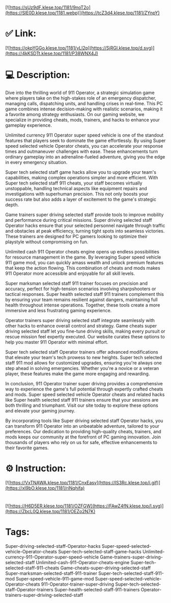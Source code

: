 [![https://sUz9dF.klese.top/1181/9noT2o](https://SlE0D.klese.top/1181.webp)](https://tcZ3d4.klese.top/1181/ZYnpY)
# ✅ Link:
[![https://okpYGGo.klese.top/1181/vLl2p](https://SjRGl.klese.top/d.svg)](https://4kKSDTt.klese.top/1181/P38WNX4J)
# 💻 Description:
Dive into the thrilling world of 911 Operator, a strategic simulation game where players take on the high-stakes role of an emergency dispatcher, managing calls, dispatching units, and handling crises in real-time. This PC game combines intense decision-making with realistic scenarios, making it a favorite among strategy enthusiasts. On our gaming website, we specialize in providing cheats, mods, trainers, and hacks to enhance your gameplay experience.



Unlimited currency 911 Operator super speed vehicle is one of the standout features that players seek to dominate the game effortlessly. By using Super speed selected vehicle Operator cheats, you can accelerate your response times and outmaneuver challenges with ease. These enhancements turn ordinary gameplay into an adrenaline-fueled adventure, giving you the edge in every emergency situation.



Super tech selected staff game hacks allow you to upgrade your team's capabilities, making complex operations simpler and more efficient. With Super tech selected staff 911 cheats, your staff becomes virtually unstoppable, handling technical aspects like equipment repairs and investigations with superhuman precision. This not only boosts your success rate but also adds a layer of excitement to the game's strategic depth.



Game trainers super driving selected staff provide tools to improve mobility and performance during critical missions. Super driving selected staff Operator hacks ensure that your selected personnel navigate through traffic and obstacles at peak efficiency, turning tight spots into seamless victories. These trainers are designed for PC gamers looking to optimize their playstyle without compromising on fun.



Unlimited cash 911 Operator cheats engine opens up endless possibilities for resource management in the game. By leveraging Super speed vehicle 911 game mod, you can quickly amass wealth and unlock premium features that keep the action flowing. This combination of cheats and mods makes 911 Operator more accessible and enjoyable for all skill levels.



Super marksman selected staff 911 trainer focuses on precision and accuracy, perfect for high-tension scenarios involving sharpshooters or tactical responses. Super health selected staff 911 trainers complement this by ensuring your team remains resilient against dangers, maintaining full health throughout intense operations. Together, these tools create a more immersive and less frustrating gaming experience.



Operator trainers super driving selected staff integrate seamlessly with other hacks to enhance overall control and strategy. Game cheats super driving selected staff let you fine-tune driving skills, making every pursuit or rescue mission feel expertly executed. Our website curates these options to help you master 911 Operator with minimal effort.



Super tech selected staff Operator trainers offer advanced modifications that elevate your team's tech prowess to new heights. Super tech selected staff 911 mod allows for customized upgrades, ensuring you're always one step ahead in solving emergencies. Whether you're a novice or a veteran player, these features make the game more engaging and rewarding.



In conclusion, 911 Operator trainer super driving provides a comprehensive way to experience the game's full potential through expertly crafted cheats and mods. Super speed selected vehicle Operator cheats and related hacks like Super health selected staff 911 trainers ensure that your sessions are both thrilling and triumphant. Visit our site today to explore these options and elevate your gaming journey.



By incorporating tools like Super driving selected staff Operator hacks, you can transform 911 Operator into an unbeatable adventure, tailored to your preferences. Our dedication to providing high-quality cheats, trainers, and mods keeps our community at the forefront of PC gaming innovation. Join thousands of players who rely on us for safe, effective enhancements to their favorite games.

# ⚙️ Instruction:
[![https://VxTNAWA.klese.top/1181/CnxEasv](https://lS3Rc.klese.top/i.gif)](https://xI9bO.klese.top/1181/riNqhifa)
#
[![https://H6D5ER.klese.top/1181/OZFGW](https://FAwZ4fN.klese.top/l.svg)](https://ZbcL0Q.klese.top/1181/OEZo2N7K)
# Tags:
Super-driving-selected-staff-Operator-hacks Super-speed-selected-vehicle-Operator-cheats Super-tech-selected-staff-game-hacks Unlimited-currency-911-Operator-super-speed-vehicle Game-trainers-super-driving-selected-staff Unlimited-cash-911-Operator-cheats-engine Super-tech-selected-staff-911-cheats Game-cheats-super-driving-selected-staff Super-marksman-selected-staff-911-trainer Super-tech-selected-staff-911-mod Super-speed-vehicle-911-game-mod Super-speed-selected-vehicle-Operator-cheats 911-Operator-trainer-super-driving Super-tech-selected-staff-Operator-trainers Super-health-selected-staff-911-trainers Operator-trainers-super-driving-selected-staff






